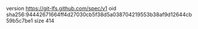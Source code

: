 version https://git-lfs.github.com/spec/v1
oid sha256:94442671664ff4d27030cb5f38d5a038704219553b38af9d12644cb59b5c7be1
size 414
